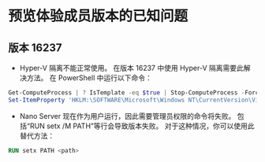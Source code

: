 # <a name="known-issues-for-insider-builds"></a>预览体验成员版本的已知问题

## <a name="build-16237"></a>版本 16237

- Hyper-V 隔离不能正常使用。 在版本 16237 中使用 Hyper-V 隔离需要此解决方法。 在 PowerShell 中运行以下命令：

```PowerShell
Get-ComputeProcess | ? IsTemplate -eq $true | Stop-ComputeProcess -Force
Set-ItemProperty 'HKLM:\SOFTWARE\Microsoft\Windows NT\CurrentVersion\Virtualization\Containers\' -Name TemplateVmCount -Type dword -Value 0 -Force
```

- Nano Server 现在作为用户运行，因此需要管理员权限的命令将失败。 包括“RUN setx /M PATH”等行会导致版本失败。 对于这种情况，你可以使用此替代方法：

```dockerfile
RUN setx PATH <path>
```

